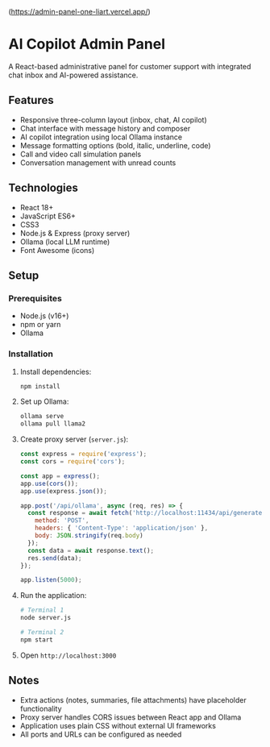 (https://admin-panel-one-liart.vercel.app/)
# AI Copilot Admin Panel

A React-based administrative panel for customer support with integrated chat inbox and AI-powered assistance.

## Features

- Responsive three-column layout (inbox, chat, AI copilot)
- Chat interface with message history and composer
- AI copilot integration using local Ollama instance
- Message formatting options (bold, italic, underline, code)
- Call and video call simulation panels
- Conversation management with unread counts

## Technologies

- React 18+
- JavaScript ES6+
- CSS3
- Node.js & Express (proxy server)
- Ollama (local LLM runtime)
- Font Awesome (icons)

## Setup

### Prerequisites
- Node.js (v16+)
- npm or yarn
- Ollama

### Installation

1. Install dependencies:
   ```bash
   npm install
   ```

2. Set up Ollama:
   ```bash
   ollama serve
   ollama pull llama2
   ```

3. Create proxy server (`server.js`):
   ```javascript
   const express = require('express');
   const cors = require('cors');
   
   const app = express();
   app.use(cors());
   app.use(express.json());
   
   app.post('/api/ollama', async (req, res) => {
     const response = await fetch('http://localhost:11434/api/generate', {
       method: 'POST',
       headers: { 'Content-Type': 'application/json' },
       body: JSON.stringify(req.body)
     });
     const data = await response.text();
     res.send(data);
   });
   
   app.listen(5000);
   ```

4. Run the application:
   ```bash
   # Terminal 1
   node server.js
   
   # Terminal 2  
   npm start
   ```

5. Open `http://localhost:3000`

## Notes

- Extra actions (notes, summaries, file attachments) have placeholder functionality
- Proxy server handles CORS issues between React app and Ollama
- Application uses plain CSS without external UI frameworks
- All ports and URLs can be configured as needed
